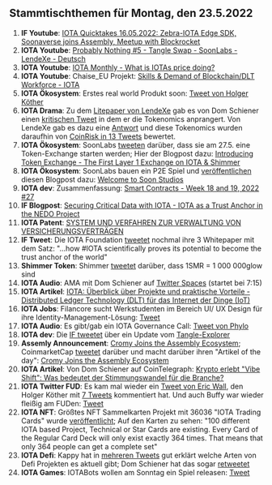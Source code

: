 ## Stammtischthemen für Montag, den 23.5.2022

1. **IF Youtube**: [IOTA Quicktakes 16.05.2022: Zebra-IOTA Edge SDK, Soonaverse joins Assembly, Meetup with Blockrocket](https://www.youtube.com/watch?v=54PW7GktdSE)
2. **IOTA Youtube**: [Probably Nothing #5 - Tangle Swap - SoonLabs - LendeXe - Deutsch](https://www.youtube.com/watch?v=xm01WAi0H3Q) 
3. **IOTA Youtube**: [IOTA Monthly - What is IOTAs price doing?](https://www.youtube.com/watch?v=jg4wVWgo7Lk)
4. **IOTA Youtube**: Chaise_EU Projekt: [Skills & Demand of Blockchain/DLT Workforce - IOTA](https://www.youtube.com/watch?v=8uvMK-OdYbk)
5. **IOTA Ökosystem**: Erstes real world Produkt soon: [Tweet von Holger Köther](https://twitter.com/HolgerKoether/status/1526554429977243649?s=20&t=P4c6rQbmcM3Cz_a0lmMUhA)
6. **IOTA Drama**: Zu dem [Litepaper von LendeXe](https://docs.google.com/document/d/1cEDXCDpxZm_BPQB7eEgJ_4GJ0FJprk24fzXbvcrdy4o/edit) gab es von Dom Schiener einen [kritischen Tweet](https://twitter.com/DomSchiener/status/1526274739886608384?s=20&t=MQy0lnHyi0uOqO7Ah6HTcQ) in dem er die Tokenomics anprangert. Von LendeXe gab es dazu eine [Antwort](https://twitter.com/LendeXeFinance/status/1526307763344879617?s=20&t=fMHn8df-KznwCNx1DjzdrA) und diese Tokenomics wurden daraufhin von [CoinRisk in 13 Tweets](https://twitter.com/CoinRisk/status/1526915299429298177?s=20&t=fMHn8df-KznwCNx1DjzdrA) bewertet.
7. **IOTA Ökosystem**: SoonLabs [tweeten](https://twitter.com/soon_labs/status/1526065769896738816?s=20&t=MQy0lnHyi0uOqO7Ah6HTcQ) darüber, dass sie am 27.5. eine Token-Exchange starten werden; Hier der Blogpost dazu: [Introducing Token Exchange - The First Layer 1 Exchange on IOTA & Shimmer](https://soonlabs.medium.com/introducing-token-exchange-c8ff9f322a9e)
8. **IOTA Ökosystem**: SoonLabs bauen ein P2E Spiel und [veröffentlichen](https://twitter.com/soon_labs/status/1527152231182585862?s=20&t=MQy0lnHyi0uOqO7Ah6HTcQ) diesen Blogpost dazu: [Welcome to Soon Studios](https://soonlabs.medium.com/welcome-to-soon-studios-89ab4461d178)
9. **IOTA dev**: Zusammenfassung: [Smart Contracts - Week 18 and 19, 2022 #27](https://github.com/iotaledger/engineering-updates/discussions/27)
10. **IF Blogpost**: [Securing Critical Data with IOTA - IOTA as a Trust Anchor in the NEDO Project](https://blog.iota.org/securing-critical-data-with-iota/)
11. **IOTA Patent**: [SYSTEM UND VERFAHREN ZUR VERWALTUNG VON VERSICHERUNGSVERTRÄGEN](https://worldwide.espacenet.com/patent/search/family/074556971/publication/EP3992882A1?q=pn%3DEP3992882A1)
12. **IF Tweet**: Die IOTA Foundation [tweetet](https://twitter.com/iota/status/1526856244228763648?s=20&t=MQy0lnHyi0uOqO7Ah6HTcQ) nochmal ihre 3 Whitepaper mit dem Satz: "...how #IOTA scientifically proves its potential to become the trust anchor of the world"
13. **Shimmer Token**: Shimmer [tweetet](https://twitter.com/shimmernet/status/1526502979775434752?s=20&t=POr0TOt452OIh1mNNKjObw) darüber, dass 1SMR = 1 000 000glow sind
14. **IOTA Audio**: AMA mit Dom Schiener auf [Twitter Spaces](https://twitter.com/bitoasis/status/1526588956942516224?s=20&t=Noo5PyxmcDhQrvB4YqGAIQ) (startet bei 7:15)
15. **IOTA Artikel**: [IOTA: Überblick über Projekte und praktische Vorteile - Distributed Ledger Technology (DLT) für das Internet der Dinge (IoT)](https://morethandigital.info/iota-ueberblick-ueber-projekte-und-praktische-vorteile/)
16. **IOTA Jobs**: Filancore sucht Werkstudenten im Bereich UI/ UX Design für ihre Identity-Management-Lösung: [Tweet](https://twitter.com/FilancoreGmbH/status/1526869863242801158?s=20&t=fPZOhX3k4sBauxPWwuktpw)
17. **IOTA Audio**: Es gibt/gab ein IOTA Governance Call: [Tweet von Phylo](https://twitter.com/PhyloIota/status/1526889472750944256?s=20&t=ALGQULAc4B5dM-u_RJAWMQ)
18. **IOTA dev**: Die [IF tweetet](https://twitter.com/iota/status/1526898345003859968?s=20&t=veiiX8-40dtOAwkhJ5IKGQ) über ein Update vom [Tangle-Explorer](https://explorer.iota.org/mainnet)
19. **Assemly Announcement**: [Cromy Joins the Assembly Ecosystem](https://blog.assembly.sc/cromy-joins-the-assembly-ecosystem/); CoinmarketCap [tweetet](https://twitter.com/CoinMarketCap/status/1527175633201025024?s=20&t=1Ovdk8m_KG1PZW0s9D9ltg) darüber und macht darüber ihren "Artikel of the day": [Cromy Joins the Assembly Ecosystem](https://coinmarketcap.com/gravity/articles/28408)
20. **IOTA Artikel**: Von Dom Schiener auf CoinTelegraph: [Krypto erlebt "Vibe Shift": Was bedeutet der Stimmungswandel für die Branche?](https://de.cointelegraph.com/news/love-it-or-hate-it-crypto-s-vibe-shift-is-now-imminent)
21. **IOTA Twitter FUD**: Es kam mal wieder ein [Tweet von Eric Wall](https://twitter.com/ercwl/status/1527066061379620865?s=20&t=iF6Bt0tROTH2cTvGoQlkAQ), den Holger Köther mit [7 Tweets](https://twitter.com/HolgerKoether/status/1527201480574480385?s=20&t=iF6Bt0tROTH2cTvGoQlkAQ) kommentiert hat. Und auch Buffy war wieder fleißig am FUDen: [Tweet](https://twitter.com/fudsfuddy/status/1527073229839511558?s=21&t=RkiOXPhgZRy1HlD-PTPCMQ)
22. **IOTA NFT**: Größtes NFT Sammelkarten Projekt mit 36036 "IOTA Trading Cards" wurde [veröffentlicht](https://twitter.com/IOTA_TCG/status/1526634686604271616?s=20&t=iF6Bt0tROTH2cTvGoQlkAQ); Auf den Karten zu sehen: "100 different IOTA based Project, Technical or Star Cards are existing. Every Card of the Regular Card Deck will only exist exactly 364 times. That means that only 364 people can get a complete set"
23. **IOTA Defi**: Kappy hat in [mehreren Tweets](https://twitter.com/Rob_Daykin/status/1526845676524535808?s=20&t=iF6Bt0tROTH2cTvGoQlkAQ) gut erklärt welche Arten von Defi Projekten es aktuell gibt; Dom Schiener hat das sogar [retweetet](https://twitter.com/DomSchiener/status/1526971921530773505?s=20&t=iF6Bt0tROTH2cTvGoQlkAQ)
24. **IOTA Games**: IOTABots wollen am Sonntag ein Spiel releasen: [Tweet](https://twitter.com/iotabots/status/1527221315328954369?s=20&t=-OzSjCfYCYn9oPD5ujhadw)

